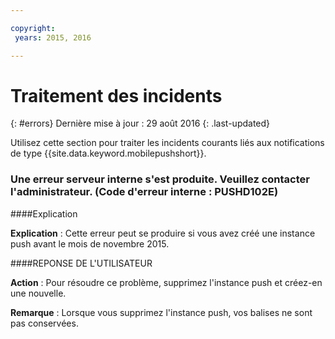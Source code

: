 ```yaml
---

copyright:
 years: 2015, 2016

---
```


# Traitement des incidents
{: #errors}
Dernière mise à jour : 29 août 2016
{: .last-updated}

Utilisez cette section pour traiter les incidents courants liés aux notifications de type {{site.data.keyword.mobilepushshort}}.


### Une erreur serveur interne s'est produite. Veuillez contacter l'administrateur. (Code d'erreur interne : PUSHD102E)

####Explication

**Explication** : Cette erreur peut se produire si vous avez créé une instance push avant le mois de novembre 2015.  

####REPONSE DE L'UTILISATEUR

**Action** : Pour résoudre ce problème, supprimez l'instance push et créez-en une nouvelle.

**Remarque** : Lorsque vous supprimez l'instance push, vos balises ne sont pas conservées.

